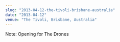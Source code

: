 ```yaml
---
slug: "2013-04-12-the-tivoli-brisbane-australia"
date: "2013-04-12"
venue: "The Tivoli, Brisbane, Australia"
---
```


Note: Opening for The Drones
